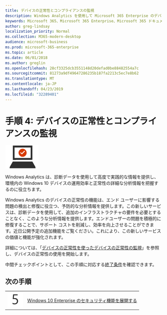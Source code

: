 ```yaml
---
title: デバイスの正常性とコンプライアンスの監視
description: Windows Analytics を使用して Microsoft 365 Enterprise のデバイスの正常性を監視するためのガイダンスです。
keywords: Microsoft 365、Microsoft 365 Enterprise、Microsoft 365 ドキュメント、Windows 10 Enterprise、Windows Analytics
author: greg-lindsay
localization_priority: Normal
ms.collection: M365-modern-desktop
audience: microsoft-business
ms.prod: microsoft-365-enterprise
ms.topic: article
ms.date: 06/01/2018
ms.author: greglin
ms.openlocfilehash: 28cf3325dcb3551148d20defad0be88482554a7c
ms.sourcegitcommit: 81273a9df49647286235b187fa2213c5ec7e8b62
ms.translationtype: MT
ms.contentlocale: ja-JP
ms.lasthandoff: 04/23/2019
ms.locfileid: "32289401"
---
```

# <a name="step-4-monitor-device-health-and-compliance"></a>手順 4: デバイスの正常性とコンプライアンスの監視

![](./media/deploy-foundation-infrastructure/win10enterprise_icon-small.png)

Windows Analytics は、診断データを使用して高度で実践的な情報を提供し、環境内の Windows 10 デバイスの運用効率と正常性の詳細な分析情報を把握するのに役立ちます。

Windows Analytics のデバイスの正常性の機能は、エンド ユーザーに影響する問題の検出と修復に役立つ、予防的な分析情報を提供します。この新しいサービスは、診断データを使用して、追加のインフラストラクチャの要件を必要とすることなく、このような分析情報を提供します。エンドユーザーの問題を積極的に修復することで、サポート コストを削減し、効率を向上させることができます。近日公開予定の追加機能をご覧ください。これにより、この新しいサービスの価値と機能が強化されます。

詳細については、「[デバイスの正常性を使ったデバイスの正常性の監視](https://docs.microsoft.com/windows/deployment/update/device-health-monitor)」を参照し、デバイスの正常性の使用を開始します。

中間チェックポイントとして、この手順に対応する[終了条件](windows10-exit-criteria.md#crit-windows10-step4)を確認できます。

## <a name="next-step"></a>次の手順

|||
|:-------|:-----|
|![](./media/stepnumbers/Step5.png)| [Windows 10 Enterprise のセキュリティ機能を展開する](windows10-enable-security-features.md) |
